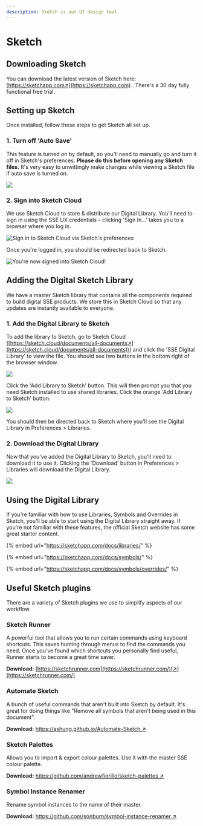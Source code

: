 ```yaml
---
description: Sketch is our UI design tool.
---
```


# Sketch

## Downloading Sketch

You can download the latest version of Sketch here: [https://sketchapp.com↗](https://sketchapp.com) . There's a 30 day fully functional free trial.

## Setting up Sketch

Once installed, follow these steps to get Sketch all set up.

### 1. Turn off 'Auto Save'

This feature is turned on by default, so you'll need to manually go and turn it off in Sketch's preferences. **Please do this before opening any Sketch files.** It's very easy to unwittingly make changes while viewing a Sketch file if auto save is turned on.

![](../../.gitbook/assets/sketch-auto-save.jpg)

### 2. Sign into Sketch Cloud

We use Sketch Cloud to store & distribute our Digital Library. You'll need to sign in using the SSE UX credentials – clicking 'Sign In...' takes you to a browser where you log in.

![Sign in to Sketch Cloud via Sketch&apos;s preferences](../../.gitbook/assets/sketch-cloud-prefs.png)

Once you're logged in, you should be redirected back to Sketch.

![You&apos;re now signed into Sketch Cloud!](../../.gitbook/assets/sketch-cloud-prefs-signed-in.png)

## Adding the Digital Sketch Library

We have a master Sketch library that contains all the components required to build digital SSE products. We store this in Sketch Cloud so that any updates are instantly available to everyone.

### 1. Add the Digital Library to Sketch

To add the library to Sketch, go to Sketch Cloud \([https://sketch.cloud/documents/all-documents↗](https://sketch.cloud/documents/all-documents)\) and click the 'SSE Digital Library' to view the file. You should see two buttons in the bottom right of the browser window.

![](../../.gitbook/assets/sketch-cloud.jpg)

Click the 'Add Library to Sketch' button. This will then prompt you that you need Sketch installed to use shared libraries. Click the orange 'Add Library to Sketch' button.

![](../../.gitbook/assets/sketch-cloud-prompt.jpg)

You should then be directed back to Sketch where you'll see the Digital Library in Preferences &gt; Libraries.

### 2. Download the Digital Library

 Now that you've added the Digital Library to Sketch, you'll need to download it to use it. Clicking the 'Download' button in Preferences &gt; Libraries will download the Digital Library.

![](../../.gitbook/assets/sketch-prefs.jpg)

## Using the Digital Library

If you're familiar with how to use Libraries, Symbols and Overrides in Sketch, you'll be able to start using the Digital Library straight away. If you're not familiar with these features, the official Sketch website has some great starter content.

{% embed url="https://sketchapp.com/docs/libraries/" %}

{% embed url="https://sketchapp.com/docs/symbols/" %}

{% embed url="https://sketchapp.com/docs/symbols/overrides/" %}

## Useful Sketch plugins

There are a variety of Sketch plugins we use to simplify aspects of our workflow.

### Sketch Runner

A powerful tool that allows you to run certain commands using keyboard shortcuts. This saves hunting through menus to find the commands you need. Once you've found which shortcuts you personally find useful, Runner starts to become a great time saver.

**Download:** [https://sketchrunner.com](https://sketchrunner.com/)[↗](https://sketchrunner.com/)

### Automate Sketch

A bunch of useful commands that aren't built into Sketch by default. It's great for doing things like "Remove all symbols that aren't being used in this document".

**Download:** [https://ashung.github.io/Automate-Sketch ↗](https://ashung.github.io/Automate-Sketch)

### Sketch Palettes

Allows you to import & export colour palettes. Use it with the master SSE colour palette.

**Download:** [https://github.com/andrewfiorillo/sketch-palettes ↗](https://github.com/andrewfiorillo/sketch-palettes)

### Symbol Instance Renamer

Rename symbol instances to the name of their master.

**Download:** [https://github.com/sonburn/symbol-instance-renamer ↗](https://github.com/sonburn/symbol-instance-renamer)



